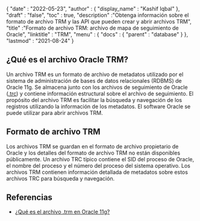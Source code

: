 {
  "date" : "2022-05-23",
  "author" : {
    "display_name" : "Kashif Iqbal"
},
  "draft" : "false",
  "toc" : true,
  "description" :"Obtenga información sobre el formato de archivo TRM y las API que pueden crear y abrir archivos TRM",
  "title" :"Formato de archivo TRM: archivo de mapa de seguimiento de Oracle",
  "linktitle" : "TRM",
  "menu" : {
    "docs" : {
      "parent" : "database"
}
},
  "lastmod" : "2021-08-24"
}

## ¿Qué es el archivo Oracle TRM?

Un archivo TRM es un formato de archivo de metadatos utilizado por el sistema de administración de bases de datos relacionales (RDBMS) de Oracle 11g. Se almacena junto con los archivos de seguimiento de Oracle ([.trc](/es/database/trc/)) y contiene información estructural sobre el archivo de seguimiento. El propósito del archivo TRM es facilitar la búsqueda y navegación de los registros utilizando la información de los metadatos. El software Oracle se puede utilizar para abrir archivos TRM.

## Formato de archivo TRM

Los archivos TRM se guardan en el formato de archivo propietario de Oracle y los detalles del formato de archivo TRM no están disponibles públicamente. Un archivo TRC típico contiene el SID del proceso de Oracle, el nombre del proceso y el número del proceso del sistema operativo. Los archivos TRM contienen información detallada de metadatos sobre estos archivos TRC para búsqueda y navegación.

## Referencias ##

* [¿Qué es el archivo .trm en Oracle 11g?](https://forums.oracle.com/ords/apexds/post/what-is-trm-file-in-oracle-11g-0659)

